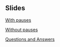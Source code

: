 ## Slides

[With pauses](Coded%20Computing%20with%20Pauses.pdf)

[Without pauses](Coded%20Computing%20without%20Pauses.pdf)

[Questions and Answers](QnA.pdf)